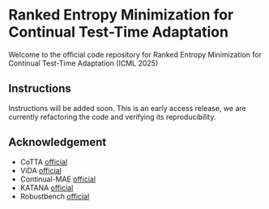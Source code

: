# Ranked Entropy Minimization for Continual Test-Time Adaptation
Welcome to the official code repository for Ranked Entropy Minimization for Continual Test-Time Adaptation (ICML 2025)

## Instructions
Instructions will be added soon.
This is an early access release, we are currently refactoring the code and verifying its reproducibility.

## Acknowledgement 
+ CoTTA [official](https://github.com/qinenergy/cotta)
+ ViDA [official](https://github.com/Yangsenqiao/vida)
+ Continual-MAE [official](https://github.com/RanXu2000/continual-mae) 
+ KATANA [official](https://github.com/giladcohen/KATANA) 
+ Robustbench [official](https://github.com/RobustBench/robustbench) 
